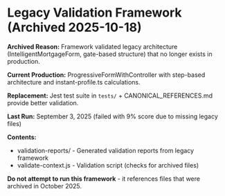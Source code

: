 # Legacy Validation Framework (Archived 2025-10-18)

**Archived Reason:** Framework validated legacy architecture (IntelligentMortgageForm, gate-based structure) that no longer exists in production.

**Current Production:** ProgressiveFormWithController with step-based architecture and instant-profile.ts calculations.

**Replacement:** Jest test suite in `tests/` + CANONICAL_REFERENCES.md provide better validation.

**Last Run:** September 3, 2025 (failed with 9% score due to missing legacy files)

**Contents:**
- validation-reports/ - Generated validation reports from legacy framework
- validate-context.js - Validation script (checks for archived files)

**Do not attempt to run this framework** - it references files that were archived in October 2025.
